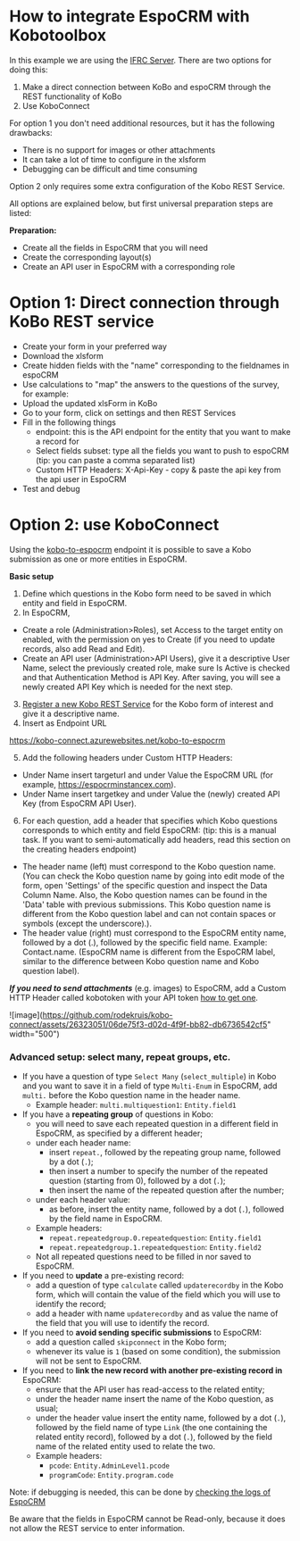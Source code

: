 
# How to integrate EspoCRM with Kobotoolbox 

In this example we are using the [IFRC Server](https://kobo.ifrc.org/).
There are two options for doing this:

1. Make a direct connection between KoBo and espoCRM through the REST functionality of KoBo
2. Use KoboConnect
   
For option 1 you don't need additional resources, but it has the following drawbacks:

- There is no support for images or other attachments
- It can take a lot of time to configure in the xlsform
- Debugging can be difficult and time consuming
  
Option 2 only requires some extra configuration of the Kobo REST Service.

All options are explained below, but first universal preparation steps are listed:

**Preparation:** 

- Create all the fields in EspoCRM that you will need
- Create the corresponding layout(s)
- Create an API user in EspoCRM with a corresponding role
  
# Option 1: Direct connection through KoBo REST service

- Create your form in your preferred way
- Download the xlsform
- Create hidden fields with the "name" corresponding to the fieldnames in espoCRM
- Use calculations to "map" the answers to the questions of the survey, for example:
- Upload the updated xlsForm in KoBo
- Go to your form, click on settings and then REST Services
- Fill in the following things
  - endpoint: this is the API endpoint for the entity that you want to make a record for
  - Select fields subset: type all the fields you want to push to espoCRM (tip: you can paste a comma separated list)
  - Custom HTTP Headers: X-Api-Key - copy & paste the api key from the api user in EspoCRM
- Test and debug
  
# Option 2: use KoboConnect
Using the [kobo-to-espocrm](https://kobo-connect.azurewebsites.net/docs#/default/kobo_to_espocrm_kobo_to_espocrm_post) endpoint it is possible to save a Kobo submission as one or more entities in EspoCRM.

**Basic setup**
1. Define which questions in the Kobo form need to be saved in which entity and field in EspoCRM.
2. In EspoCRM,
  - Create a role (Administration>Roles), set Access to the target entity on enabled, with the permission on yes to Create (if you need to update records, also add Read and Edit).
  - Create an API user (Administration>API Users), give it a descriptive User Name, select the previously created role, make sure Is Active is checked and that Authentication Method is API Key. After saving, you will see a newly created API Key which is needed for the next step.
3. [Register a new Kobo REST Service](https://support.kobotoolbox.org/rest_services.html) for the Kobo form of interest and give it a descriptive name.
4. Insert as Endpoint URL

https://kobo-connect.azurewebsites.net/kobo-to-espocrm

5. Add the following headers under Custom HTTP Headers:
  - Under Name insert targeturl and under Value the EspoCRM URL (for example, https://espocrminstancex.com).
  - Under Name insert targetkey and under Value the (newly) created API Key (from EspoCRM API User).
6. For each question, add a header that specifies which Kobo questions corresponds to which entity and field EspoCRM: (tip: this is a manual task. If you want to semi-automatically add headers, read this section on the creating headers endpoint)
  - The header name (left) must correspond to the Kobo question name. (You can check the Kobo question name by going into edit mode of the form, open 'Settings' of the specific question and inspect the Data Column Name. Also, the Kobo question names can be found in the 'Data' table with previous submissions. This Kobo question name is different from the Kobo question label and can not contain spaces or symbols (except the underscore).).
  - The header value (right) must correspond to the EspoCRM entity name, followed by a dot (.), followed by the specific field name. Example: Contact.name. (EspoCRM name is different from the EspoCRM label, similar to the difference between Kobo question name and Kobo question label).
    

***If you need to send attachments*** (e.g. images) to EspoCRM, add a Custom HTTP Header called kobotoken with your API token [how to get one](https://support.kobotoolbox.org/api.html#getting-your-api-token).

![image](https://github.com/rodekruis/kobo-connect/assets/26323051/06de75f3-d02d-4f9f-bb82-db6736542cf5" width="500")


### Advanced setup: select many, repeat groups, etc.

- If you have a question of type `Select Many` (`select_multiple`) in Kobo and you want to save it in a field of type `Multi-Enum` in EspoCRM, add `multi.` before the Kobo question name in the header name.
  - Example header: `multi.multiquestion1`: `Entity.field1`
- If you have a **repeating group** of questions in Kobo:
  - you will need to save each repeated question in a different field in EspoCRM, as specified by a different header;
  - under each header name:
    - insert `repeat.`, followed by the repeating group name, followed by a dot (`.`);
    - then insert a number to specify the number of the repeated question (starting from 0), followed by a dot (`.`);
    - then insert the name of the repeated question after the number;
  - under each header value:
    - as before, insert the entity name, followed by a dot (`.`), followed by the field name in EspoCRM.
  - Example headers:
    - `repeat.repeatedgroup.0.repeatedquestion`: `Entity.field1`
    - `repeat.repeatedgroup.1.repeatedquestion`: `Entity.field2`
  - Not all repeated questions need to be filled in nor saved to EspoCRM.
- If you need to **update** a pre-existing record:
  - add a question of type `calculate` called `updaterecordby` in the Kobo form, which will contain the value of the field which you will use to identify the record;
  - add a header with name `updaterecordby` and as value the name of the field that you will use to identify the record.
- If you need to **avoid sending specific submissions** to EspoCRM:
  - add a question called `skipconnect` in the Kobo form;
  - whenever its value is `1` (based on some condition), the submission will not be sent to EspoCRM.
- If you need to **link the new record with another pre-existing record in** EspoCRM:
  - ensure that the API user has read-access to the related entity;
  - under the header name insert the name of the Kobo question, as usual;
  - under the header value insert the entity name, followed by a dot (`.`), followed by the field name of type `Link` (the one containing the related entity record), followed by a dot (`.`), followed by the field name of the related entity used to relate the two.
  - Example headers:
    - `pcode`: `Entity.AdminLevel1.pcode`
    - `programCode`: `Entity.program.code`



Note: if debugging is needed, this can be done by [checking the logs of EspoCRM](https://github.com/rodekruis/EspoCRM-knowledge-base/wiki/Administration#access-logs-via-ssh-putty)


Be aware that the fields in EspoCRM cannot be Read-only, because it does not allow the REST service to enter information.
